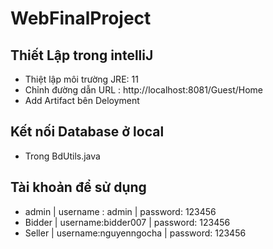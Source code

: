 # WebFinalProject
## Thiết Lập trong intelliJ
 - Thiệt lập môi trường JRE: 11
 - Chỉnh đường dẫn URL : http://localhost:8081/Guest/Home
 - Add Artifact bên Deloyment
## Kết nối Database ở local
 - Trong BdUtils.java
## Tài khoản để sử dụng
 - admin | username : admin | password: 123456
 - Bidder | username:bidder007 | password: 123456
 - Seller | username:nguyenngocha | password: 123456
